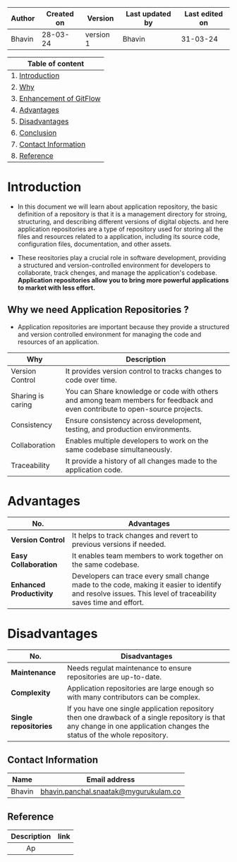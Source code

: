| Author | Created on | Version | Last updated by | Last edited on |
| ------ | ---------- | ------- | --------------- | -------------- |
| Bhavin    | 28-03-24   | version 1 | Bhavin         | 31-03-24       |

| Table of content|
| --------------- |
| 1. [Introduction](#intoduction)
| 2. [Why](#why-we-use-gitflow)
| 3. [Enhancement of GitFlow](#enhancement-of-gitflow-branches)
| 4. [Advantages](#advantages)
| 5. [Disadvantages](#disadvantages)
| 6. [Conclusion](#conclusion)
| 7. [Contact Information](#contact-information)
| 8. [Reference](#reference)


# Introduction

- In this document we will learn about application repository, the basic definition of a repository is that it is a management directory for stroing, structuring, and describing different versions of digital objects. and here application repositories are a type of repository used for storing all the files and resources related to a application, including its source code, configuration files, documentation, and other assets.

- These reositories play a crucial role in software development, providing a structured and version-controlled environment for developers to collaborate, track chenges, and manage the application's codebase. **Application repositories allow you to bring more powerful applications to market with less effort.**


## Why we need Application Repositories ?
- Application repositories are important because they provide a structured and version controlled environment for managing the code and resources of an application.
  
| Why	| Description |
| --------------- | -------------- |
| Version Control |	It provides version control to tracks changes to code over time. |
| Sharing is caring | You can Share knowledge or code with others and among team members for feedback and even contribute to open-source projects. |
| Consistency | Ensure consistency across development, testing, and production environments. | 
| Collaboration | Enables multiple developers to work on the same codebase simultaneously. |
| Traceability | It provide a history of all changes made to the application code. |



# Advantages
| No.                   | Advantages                                                                                                     |
|---------------------------|-----------------------------------------------------------------------------------------------------------------|
| **Version Control** | It helps to track changes and revert to previous versions if needed. |
| **Easy Collaboration** | It enables team members to work together on the same codebase. |
| **Enhanced Productivity** | Developers can trace every small change made to the code, making it easier to identify and resolve issues. This level of traceability saves time and effort. |

# Disadvantages
| No.                   | Disadvantages                                                                                                     |
|---------------------------|-----------------------------------------------------------------------------------------------------------------|
| **Maintenance** | Needs regulat maintenance to ensure repositories are up-to-date. |
| **Complexity** | Application repositories are large enough so with many contributors can be complex. |
| **Single repositories** | If you have one single application repository then one drawback of a single repository is that any change in one application changes the status of the whole repository. |

## Contact Information
|Name	|Email address |
| --------------- | -------------- |
|Bhavin|	[bhavin.panchal.snaatak@mygurukulam.co](https://www.gmail.com/)|

## Reference
|Description	|link|
| :---------------: | :--------------: |
| Ap | |
